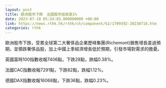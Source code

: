 ```yaml
---
layout: post
title: 歐洲股市下跌　法國股市低收逾1%
date: 2023-07-18 05:24:03.000000000 +08:00
link: https://news.rthk.hk/rthk/ch/component/k2/1709392-20230718.htm
categories: rthk
---
```


歐洲股市下跌，受累全球第二大奢侈品企業歷峰集團(Richemont)銷售增長差過預期，並領跌奢侈品股，加上中國上季經濟增長低於預期，引發市場對需求的擔憂。

英國富時100指數收報7406點，下跌28點，跌幅0.38%。

法國CAC指數收報7291點，下跌82點，跌幅1.12%。

德國DAX指數收報16068點，下跌36點，跌幅0.23%。
